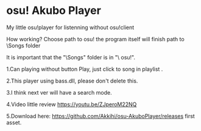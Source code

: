 # osu! Akubo Player
My little osu!player for listenning without osu!client


How working? Choose path to osu! the program itself will finish path to \Songs folder


It is important that the "\Songs" folder is in "\ osu!\".


1.Can playing without button Play, just click to song in playlist .


2.This player using bass.dll, please don't delete this.



3.I think next ver will have a search mode.

4.Video little review https://youtu.be/ZJperoM22NQ

5.Download here: https://github.com/Akkihi/osu-AkuboPlayer/releases first asset.
